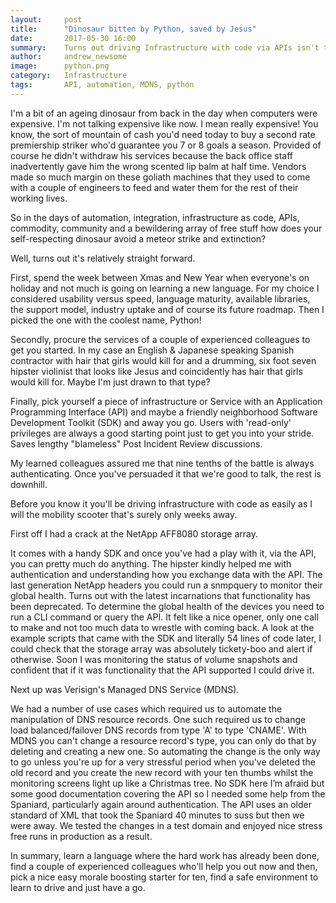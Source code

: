 ```yaml
---
layout:     post
title:      "Dinosaur bitten by Python, saved by Jesus"
date:       2017-05-30 16:00
summary:    Turns out driving Infrastructure with code via APIs isn't that scary after all for your ageing engineer, it's actually fun!
author:     andrew_newsome
image:      python.png
category:   Infrastructure
tags:       API, automation, MDNS, python
---
```


I'm a bit of an ageing dinosaur from back in the day when computers were expensive. I'm not talking expensive like now. I mean really expensive! You know, the sort of mountain of cash you'd need today to buy a second rate premiership striker who'd guarantee you 7 or 8 goals a season. Provided of course he didn't withdraw his services because the back office staff inadvertently gave him the wrong scented lip balm at half time. Vendors made so much margin on these goliath machines that they used to come with a couple of engineers to feed and water them for the rest of their working lives.

So in the days of automation, integration, infrastructure as code, APIs, commodity, community and a bewildering array of free stuff how does your self-respecting dinosaur avoid a meteor strike and extinction?

Well, turns out it's relatively straight forward.

First, spend the week between Xmas and New Year when everyone's on holiday and not much is going on learning a new language. For my choice I considered usability versus speed, language maturity, available libraries, the support model, industry uptake and of course its future roadmap. Then I picked the one with the coolest name, Python!

Secondly, procure the services of a couple of experienced colleagues to get you started. In my case an English & Japanese speaking Spanish contractor with hair that girls would kill for and a drumming, six foot seven hipster violinist that looks like Jesus and coincidently has hair that girls would kill for.  Maybe I'm just drawn to that type?

Finally, pick yourself a piece of infrastructure or Service with an Application Programming Interface (API) and maybe a friendly neighborhood Software Development Toolkit (SDK) and away you go. Users with 'read-only' privileges are always a good starting point just to get you into your stride. Saves lengthy "blameless" Post Incident Review discussions.

My learned colleagues assured me that nine tenths of the battle is always authenticating. Once you've persuaded it that we're good to talk, the rest is downhill.

Before you know it you'll be driving infrastructure with code as easily as I will the mobility scooter that's surely only weeks away.

First off I had a crack at the NetApp AFF8080 storage array.

It comes with a handy SDK and once you've had a play with it, via the API, you can pretty much do anything. The hipster kindly helped me with authentication and understanding how you exchange data with the API. The last generation NetApp headers you could run a snmpquery to monitor their global health. Turns out with the latest incarnations that functionality has been deprecated. To determine the global health of the devices you need to run a CLI command or query the API. It felt like a nice opener, only one call to make and not too much data to wrestle with coming back. A look at the example scripts that came with the SDK and literally 54 lines of code later, I could check that the storage array was absolutely tickety-boo and alert if otherwise. Soon I was monitoring the status of volume snapshots and confident that if it was functionality that the API supported I could drive it.

Next up was Verisign's Managed DNS Service (MDNS).

We had a number of use cases which required us to automate the manipulation of DNS resource records. One such required us to change load balanced/failover DNS records from type 'A' to type 'CNAME'. With MDNS you can't change a resource record's type, you can only do that by deleting and creating a new one. So automating the change is the only way to go unless you're up for a very stressful period when you've deleted the old record and you create the new record with your ten thumbs whilst the monitoring screens light up like a Christmas tree. No SDK here I’m afraid but some good documentation covering the API so I needed some help from the Spaniard, particularly again around authentication. The API uses an older standard of XML that took the Spaniard 40 minutes to suss but then we were away. We tested the changes in a test domain and enjoyed nice stress free runs in production as a result.

In summary, learn a language where the hard work has already been done, find a couple of experienced colleagues who'll help you out now and then, pick a nice easy morale boosting starter for ten, find a safe environment to learn to drive and just have a go.

